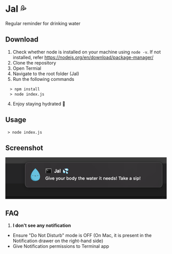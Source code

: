 Jal 💦
=======

Regular reminder for drinking water


Download
-----

1. Check whether node is installed on your machine using `node -v`. If not installed, refer https://nodejs.org/en/download/package-manager/
2. Clone the repository
3. Open Termial
4. Navigate to the root folder (Jal)
5. Run the following commands
  ```
    > npm install
    > node index.js
  ```
4. Enjoy staying hydrated 🎉 

Usage
-----  
```
 > node index.js
```

Screenshot
-----  

<img alt="Sample Screenshot" src="https://raw.githubusercontent.com/JanhaviDahihande/Jal/master/Sample%20Notification.png" />

FAQ
-----  
1. **I don't see any notification**
  - Ensure "Do Not Disturb" mode is OFF (On Mac, it is present in the Notification drawer on the right-hand side)
  - Give Notification permissions to Terminal app
